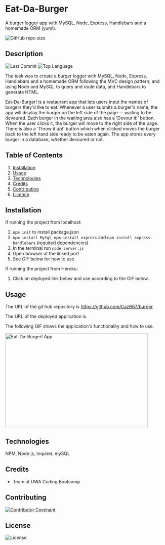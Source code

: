 # Eat-Da-Burger
A burger logger app with MySQL, Node, Express, Handlebars and a homemade ORM (yum!). 

![GitHub repo size](https://img.shields.io/github/repo-size/cazb67/burger)

## Description 
![Last Commit](https://img.shields.io/github/last-commit/cazb67/employee-tracker) ![Top Language](https://img.shields.io/github/languages/top/cazb67/employee-tracker)

The task was to create a burger logger with MySQL, Node, Express, Handlebars and a homemade ORM following the MVC design pattern; and using Node and MySQL to query and route data, and Handlebars to generate HTML.

Eat-Da-Burger! is a restaurant app that lets users input the names of burgers they'd like to eat. Whenever a user submits a burger's name, the app will display the burger on the left side of the page -- waiting to be devoured. Each burger in the waiting area also has a 'Devour it!' button. When the user clicks it, the burger will move to the right side of the page. There is also a 'Throw it up!' button which when clicked moves the burger back to the left hand side ready to be eaten again. The app stores every burger in a database, whether devoured or not.

## Table of Contents
1. [Installation](#Installation)
2. [Usage](#Usage)
3. [Technologies](#Technologies)
4. [Credits](#Credits)
5. [Contributing](#Contributing)
6. [Licence](#License)

## Installation
If running the project from localhost:
1. `npm init` to install package.json
2. `npm install MySql`, `npm install express` and `npm install express-handlebars` (required dependencies)
3. In the terminal run `node server.js`
4. Open browser at the linked port
5. See GIF below for how to use

If running the project from Heroku:
1. Click on deployed link below and use according to the GIF below.

## Usage
The URL of the git hub repository is https://github.com/CazB67/burger

The URL of the deployed application is 

The following GIF shows the application's functionality and how to use. 

<img src="" width="450" height="300" title="Eat-Da-Burger! App">

## Technologies
NPM, Node js, Inquirer, mySQL

## Credits
- Team at UWA Coding Bootcamp

## Contributing
[![Contributor Covenant](https://img.shields.io/badge/Contributor%20Covenant-v2.0%20adopted-ff69b4.svg)](code_of_conduct.md)

## License
![License](https://img.shields.io/github/license/cazb67/employee-tracker)  
